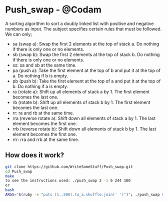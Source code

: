 # Push_swap - @Codam
A sorting algorithm to sort a doubly linked list with positive and negative numbers as input. The subject specifies certain rules that must be followed. We can only;
- sa (swap a): Swap the first 2 elements at the top of stack a. Do nothing if there is only one or no elements.
- sb (swap b): Swap the first 2 elements at the top of stack b. Do nothing if there is only one or no elements.
- ss: sa and sb at the same time.
- pa (push a): Take the first element at the top of b and put it at the top of a. Do nothing if b is empty.
- pb (push b): Take the first element at the top of a and put it at the top of b. Do nothing if a is empty.
- ra (rotate a): Shift up all elements of stack a by 1. The first element becomes the last one.
- rb (rotate b): Shift up all elements of stack b by 1. The first element becomes the last one.
- rr: ra and rb at the same time.
- rra (reverse rotate a): Shift down all elements of stack a by 1. The last element becomes the first one.
- rrb (reverse rotate b): Shift down all elements of stack b by 1. The last element becomes the first one.
- rrr: rra and rrb at the same time.

## How does it work?

```bash
git clone https://github.com/WriteSomeStuff/Push_swap.git
cd Push_swap
make
to see the instructions used: ./push_swap 2 -1 6 244 100
or
bash
ARGS="$(ruby -e "puts (1..500).to_a.shuffle.join(' ')")"; ./push_swap $ARGS | ./checker_OS $ARGS; ./push_swap $ARGS | wc -l
```
